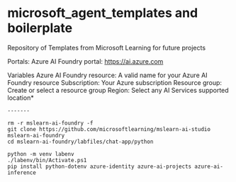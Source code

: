 # microsoft_agent_templates and boilerplate
Repository of Templates from Microsoft Learning for future projects

Portals:
Azure AI Foundry portal: https://ai.azure.com

Variables
    Azure AI Foundry resource: A valid name for your Azure AI Foundry resource
    Subscription: Your Azure subscription
    Resource group: Create or select a resource group
    Region: Select any AI Services supported location*

    -------

    rm -r mslearn-ai-foundry -f
    git clone https://github.com/microsoftlearning/mslearn-ai-studio mslearn-ai-foundry
    cd mslearn-ai-foundry/labfiles/chat-app/python

    python -m venv labenv
    ./labenv/bin/Activate.ps1
    pip install python-dotenv azure-identity azure-ai-projects azure-ai-inference
